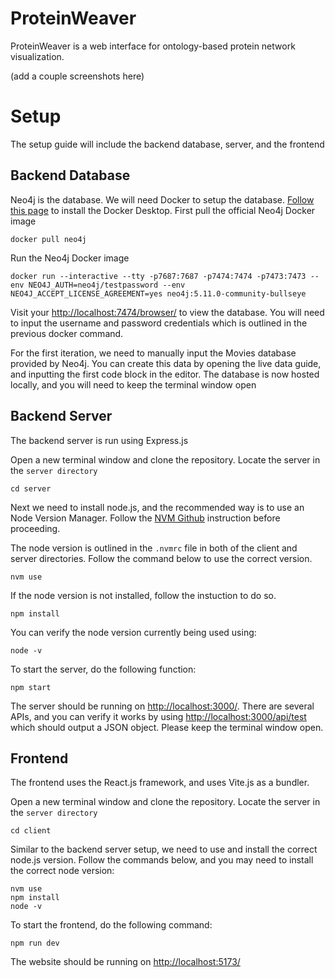 # ProteinWeaver
ProteinWeaver is a web interface for ontology-based protein network visualization.

(add a couple screenshots here)

# Setup
The setup guide will include the backend database, server, and the frontend

## Backend Database
Neo4j is the database. We will need Docker to setup the database. [Follow this page](https://docs.docker.com/get-docker/) to install the Docker Desktop. First pull the official Neo4j Docker image

```
docker pull neo4j
```
Run the Neo4j Docker image
```
docker run --interactive --tty -p7687:7687 -p7474:7474 -p7473:7473 --env NEO4J_AUTH=neo4j/testpassword --env NEO4J_ACCEPT_LICENSE_AGREEMENT=yes neo4j:5.11.0-community-bullseye
```
Visit your [http://localhost:7474/browser/](http://localhost:7474/browser/) to view the database. You will need to input the username and password credentials which is outlined in the previous docker command.

For the first iteration, we need to manually input the Movies database provided by Neo4j. You can create this data by opening the live data guide, and inputting the first code block in the editor. The database is now hosted locally, and you will need to keep the terminal window open

## Backend Server
The backend server is run using Express.js

Open a new terminal window and clone the repository. Locate the server in the `server directory`
```
cd server
```
Next we need to install node.js, and the recommended way is to use an Node Version Manager. Follow the [NVM Github](https://github.com/nvm-sh/nvm) instruction before proceeding.

The node version is outlined in the `.nvmrc` file in both of the client and server directories. Follow the command below to use the correct version.
```
nvm use
```
If the node version is not installed, follow the instuction to do so.
```
npm install
```
You can verify the node version currently being used using:
```
node -v
```
To start the server, do the following function:
```
npm start
```
The server should be running on [http://localhost:3000/](http://localhost:3000/). There are several APIs, and you can verify it works by using [http://localhost:3000/api/test](http://localhost:3000/api/test) which should output a JSON object. Please keep the terminal window open.

## Frontend
The frontend uses the React.js framework, and uses Vite.js as a bundler.

Open a new terminal window and clone the repository. Locate the server in the `server directory`
```
cd client
```

Similar to the backend server setup, we need to use and install the correct node.js version.
Follow the commands below, and you may need to install the correct node version:
```
nvm use
npm install
node -v
```

To start the frontend, do the following command:
```
npm run dev
```
The website should be running on [http://localhost:5173/](http://localhost:5173/)


